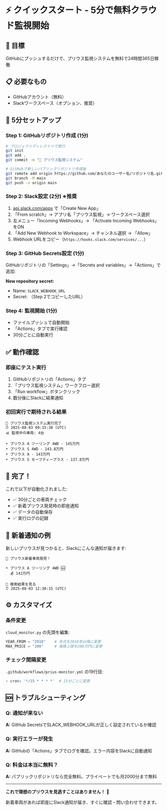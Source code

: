 # ⚡ クイックスタート - 5分で無料クラウド監視開始

## 🎯 目標
GitHubにプッシュするだけで、プリウス監視システムを無料で24時間365日稼働

## 📋 必要なもの
- GitHubアカウント（無料）
- Slackワークスペース（オプション、推奨）

## 🚀 5分セットアップ

### Step 1: GitHubリポジトリ作成 (1分)
```bash
# プロジェクトディレクトリで実行
git init
git add .
git commit -m "🚗 プリウス監視システム"

# GitHubで新しいパブリックリポジトリ作成後
git remote add origin https://github.com/あなたのユーザー名/リポジトリ名.git
git branch -M main
git push -u origin main
```

### Step 2: Slack設定 (2分) **※推奨**
1. [api.slack.com/apps](https://api.slack.com/apps) で「Create New App」
2. 「From scratch」→ アプリ名「プリウス監視」→ ワークスペース選択
3. 左メニュー「Incoming Webhooks」→ 「Activate Incoming Webhooks」をON
4. 「Add New Webhook to Workspace」→ チャンネル選択 → 「Allow」
5. Webhook URLをコピー（`https://hooks.slack.com/services/...`）

### Step 3: GitHub Secrets設定 (1分)
GitHubリポジトリの「Settings」→「Secrets and variables」→「Actions」で追加:

**New repository secret:**
- Name: `SLACK_WEBHOOK_URL`
- Secret: （Step 2でコピーしたURL）

### Step 4: 監視開始 (1分)
- ファイルプッシュで自動開始
- 「Actions」タブで実行確認
- 30分ごとに自動実行

## ✅ 動作確認

### 即座にテスト実行
1. GitHubリポジトリの「Actions」タブ
2. 「プリウス監視システム」ワークフロー選択
3. 「Run workflow」ボタンクリック
4. 数分後にSlackに結果通知

### 初回実行で期待される結果
```
🤖 プリウス監視システム実行完了
⏰ 2025-08-03 09:15:30 (UTC)
📊 監視中の車両: 4台

• プリウス A ツーリング 4WD - 145万円
• プリウス S 4WD - 143.8万円  
• プリウス A - 143万円
• プリウス S セーフティープラス - 137.8万円
```

## 🎉 完了！

これで以下が自動化されました:
- ✅ 30分ごとの車両チェック
- ✅ 新着プリウス発見時の即座通知
- ✅ データの自動保存
- ✅ 実行ログの記録

## 📱 新着通知の例
新しいプリウスが見つかると、Slackにこんな通知が届きます:

```
🚗 プリウス新着車両発見！

• プリウス A ツーリング 4WD 🆕
  💰 142万円

🔗 検索結果を見る
⏰ 2025-08-03 12:30:15 (UTC)
```

## ⚙️ カスタマイズ

### 条件変更
`cloud_monitor.py` の先頭を編集:
```python
YEAR_FROM = "2018"    # 年式を2018年以降に変更
MAX_PRICE = "200"     # 価格上限を200万円に変更
```

### チェック間隔変更
`.github/workflows/prius-monitor.yml` の19行目:
```yaml
- cron: '*/15 * * * *'  # 15分ごとに変更
```

## 🆘 トラブルシューティング

### Q: 通知が来ない
**A:** GitHub SecretsでSLACK_WEBHOOK_URLが正しく設定されているか確認

### Q: 実行エラーが発生
**A:** GitHubの「Actions」タブでログを確認。エラー内容をSlackに自動通知

### Q: 料金は本当に無料？
**A:** パブリックリポジトリなら完全無料。プライベートでも月2000分まで無料

---

**これで理想のプリウスを見逃すことはありません！** 🎯

新着車両があれば即座にSlack通知が届き、すぐに確認・問い合わせできます。